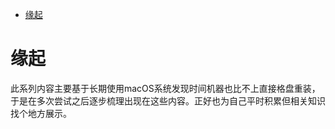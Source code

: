 <!--ts-->
* [缘起](#缘起)

<!-- Created by https://github.com/ekalinin/github-markdown-toc -->
<!-- Added by: runner, at: Sun Sep 18 05:18:58 UTC 2022 -->

<!--te-->
# 缘起

此系列内容主要基于长期使用macOS系统发现时间机器也比不上直接格盘重装，于是在多次尝试之后逐步梳理出现在这些内容。正好也为自己平时积累但相关知识找个地方展示。